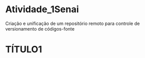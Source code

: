 # Atividade_1Senai
 Criação e unificação de um repositório remoto para controle de versionamento de códigos-fonte

<HTML>
<HEAD><TITLE>ATIVIDADE DE VERSIONAMENTO</TITLE></HEAD>
<BODY>
   <H1> TÍTULO1 </H1>
</BODY>
</HTML>